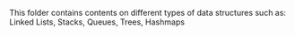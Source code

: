 This folder contains contents on different types of data structures such as: Linked Lists, Stacks, Queues, Trees, Hashmaps
